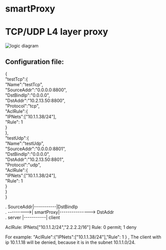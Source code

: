 # smartProxy
TCP/UDP L4 layer proxy
=====================
![logic diagram](https://github.com/chaoyujiang/style-pictures/blob/master/smartProxy.jpg)


Configuration file:
---------------------
{  
        "testTcp":{  
        "Name":"testTcp",  
        "SourceAddr":"0.0.0.0:8800",  
        "DstBindIp":"0.0.0.0",  
        "DstAddr":"10.2.13.50:8800",  
        "Protocol":"tcp",  
        "AclRule":{  
                     "IPNets":["10.1.1.38/24"],  
                     "Rule": 1   
        }     
    },    
    "testUdp":{  
        "Name":"testUdp",  
        "SourceAddr":"0.0.0.0:8801",  
        "DstBindIp":"0.0.0.0",  
        "DstAddr":"10.2.13.50:8801",  
        "Protocol":"udp",  
        "AclRule":{  
                     "IPNets":["10.1.1.38/24"],  
                     "Rule": 1     
        }       
    }       
}  

  
.  SourceAddr|-----------|DstBindIp         
.  --------->| smartProxy|---------------> DstAddr  
.     server |-----------| client  
  
AclRule: IPNets["10.1.1.2/24","2.2.2.2/16"]  Rule: 0 permit; 1 deny  

For example: "AclRule":{"IPNets":["10.1.1.38/24"],"Rule": 1 } , The client with ip 10.1.1.18 will be denied, because it is in the subnet 10.1.1.0/24.    
 
